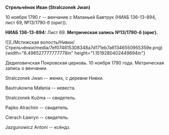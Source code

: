 **Стрельчёнок Иван (Stralczonek Jwan)**

10 ноября 1790 г -- венчание с Маланьей Бавтрук (НИАБ 136-13-894, лист
69, №13/1790-б (ориг)).

**НИАБ 136-13-894:** Лист 69. **Метрическая запись №13/1790-б (ориг).**

![](./Мстижская волость/Нивки/Стрельчёнки/media/7ef074815308348a7d171eb7a61346550955359e.png){width="6.496527777777778in"
height="1.1519280402449694in"}

Дедиловичская Покровская церковь. 10 ноября 1790 года. Метрическая
запись о венчании.

Stralczonek Jwan -- жених, с деревни Нивки.

Bautrukowna Małania -- невеста.

Stralczonek Kuźma -- свидетель.

Papko Atrachim -- свидетель.

Cierach Ławryn -- свидетель.

Jazgunowicz Antoni -- ксёндз.
